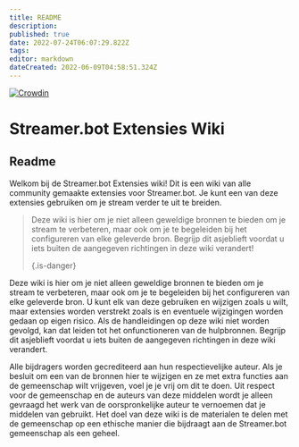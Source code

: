 ```yaml
---
title: README
description:
published: true
date: 2022-07-24T06:07:29.822Z
tags:
editor: markdown
dateCreated: 2022-06-09T04:58:51.324Z
---
```


[![Crowdin](https://badges.crowdin.net/streamer-bot-extensions-wiki/localized.svg)](https://translate.botextensions.dev/project/streamer-bot-extensions-wiki)
# Streamer.bot Extensies Wiki

## Readme

Welkom bij de Streamer.bot Extensies wiki!  Dit is een wiki van alle community gemaakte extensies voor Streamer.bot.  Je kunt een van deze extensies gebruiken om je stream verder te uit te breiden.

> Deze wiki is hier om je niet alleen geweldige bronnen te bieden om je stream te verbeteren, maar ook om je te begeleiden bij het configureren van elke geleverde bron.  Begrijp dit asjeblieft voordat u iets buiten de aangegeven richtingen in deze wiki verandert! 
> 
> {.is-danger}

Deze wiki is hier om je niet alleen geweldige bronnen te bieden om je stream te verbeteren, maar ook om je te begeleiden bij het configureren van elke geleverde bron.  U kunt elk van deze gebruiken en wijzigen zoals u wilt, maar extensies worden verstrekt zoals is en eventuele wijzigingen worden gedaan op eigen risico. Als de handleidingen op deze wiki niet worden gevolgd, kan dat leiden tot het onfunctioneren van de hulpbronnen.  Begrijp dit asjeblieft voordat u iets buiten de aangegeven richtingen in deze wiki verandert.

Alle bijdragers worden gecrediteerd aan hun respectievelijke auteur.  Als je besluit om een van de bronnen hier te wijzigen en ze met extra functies aan de gemeenschap wilt vrijgeven, voel je je vrij om dit te doen.  Uit respect voor de gemeenschap en de auteurs van deze middelen wordt je alleen gevraagd het werk van de oorspronkelijke auteur te vernoemen dat je middelen van gebruikt.  Het doel van deze wiki is de materialen te delen met de gemeenschap op een ethische manier die bijdraagt aan de Streamer.bot gemeenschap als een geheel.

